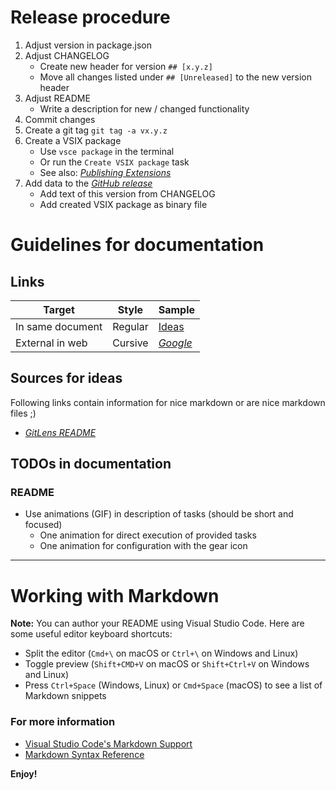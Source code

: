 # Release procedure

1. Adjust version in package.json
2. Adjust CHANGELOG
   - Create new header for version `## [x.y.z]`
   - Move all changes listed under `## [Unreleased]` to the new version header
3. Adjust README
   - Write a description for new / changed functionality
4. Commit changes
5. Create a git tag `git tag -a vx.y.z`
6. Create a VSIX package
   - Use `vsce package` in the terminal
   - Or run the `Create VSIX package` task
   - See also: [_Publishing Extensions_](https://code.visualstudio.com/api/working-with-extensions/publishing-extension#packaging-extensions)
7. Add data to the [_GitHub release_](https://github.com/br-automation-com/vscode-brAutomationTools/releases)
   - Add text of this version from CHANGELOG
   - Add created VSIX package as binary file

# Guidelines for documentation

## Links

| Target           | Style   | Sample                             |
|------------------|---------|------------------------------------|
| In same document | Regular | [Ideas](#sources-for-ideas)        |
| External in web  | Cursive | [_Google_](https://www.google.com) |

## Sources for ideas

Following links contain information for nice markdown or are nice markdown files ;)

*  [_GitLens README_](https://github.com/eamodio/vscode-gitlens/blob/master/README.md)

## TODOs in documentation

### README
*  Use animations (GIF) in description of tasks (should be short and focused)
   *  One animation for direct execution of provided tasks
   *  One animation for configuration with the gear icon

--------------------------------------------------------------

# Working with Markdown

**Note:** You can author your README using Visual Studio Code.  Here are some useful editor keyboard shortcuts:

* Split the editor (`Cmd+\` on macOS or `Ctrl+\` on Windows and Linux)
* Toggle preview (`Shift+CMD+V` on macOS or `Shift+Ctrl+V` on Windows and Linux)
* Press `Ctrl+Space` (Windows, Linux) or `Cmd+Space` (macOS) to see a list of Markdown snippets

### For more information

* [Visual Studio Code's Markdown Support](http://code.visualstudio.com/docs/languages/markdown)
* [Markdown Syntax Reference](https://help.github.com/articles/markdown-basics/)

**Enjoy!**
